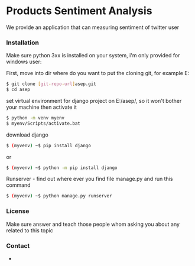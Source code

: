 # Products Sentiment Analysis
We provide an application that can measuring sentiment of twitter user

### Installation

Make sure python 3xx is installed on your system, i'm only provided for windows user:

First, move into dir where do you want to put the cloning git, for example E:
```sh
$ git clone [git-repo-url]asep.git
$ cd asep
```
set virtual environment for django project on E:/asep/, so it won't bother your machine then activate it
```sh
$ python -m venv myenv
$ myenv/Scripts/activate.bat
```
download django
```sh
$ (myvenv) ~$ pip install django
```
or
```sh
$ (myvenv) ~$ python -m pip install django
```
Runserver - find out where ever you find file manage.py and run this command
```sh
$ (myvenv) ~$ python manage.py runserver 
```

### License
Make sure answer and teach those people whom asking you about any related to this topic

### Contact
-
